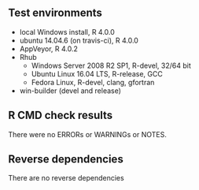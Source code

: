 ## Test environments

* local Windows install, R 4.0.0
* ubuntu 14.04.6 (on travis-ci), R 4.0.0
* AppVeyor, R 4.0.2
* Rhub
    + Windows Server 2008 R2 SP1, R-devel, 32/64 bit
    + Ubuntu Linux 16.04 LTS, R-release, GCC
    + Fedora Linux, R-devel, clang, gfortran
* win-builder (devel and release)

## R CMD check results

There were no ERRORs or WARNINGs or NOTES.

## Reverse dependencies

There are no reverse dependencies
